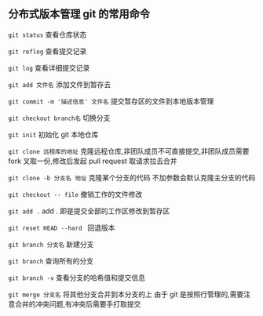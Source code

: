 ## 分布式版本管理 git 的常用命令

`git status` 查看仓库状态

`git reflog` 查看提交记录

`git log` 查看详细提交记录

`git add 文件名` 添加文件到暂存去

`git commit -m '描述信息' 文件名` 提交暂存区的文件到本地版本管理

`git checkout branch名` 切换分支

`git init` 初始化 git 本地仓库

`git clone 远程库的地址` 克隆远程仓库,非团队成员不可直接提交,非团队成员需要 fork 叉取一份,修改后发起 pull request 取请求拉去合并

`git clone -b 分支名 地址` 克隆某个分支的代码 不加参数会默认克隆主分支的代码

`git checkout -- file` 撤销工作的文件修改

`git add .` add . 即是提交全部的工作区修改到暂存区

`git reset HEAD --hard ` 回退版本

`git branch 分支名` 新建分支

`git branch` 查询所有的分支

`git branch -v` 查看分支的哈希值和提交信息

`git merge 分支名` 将其他分支合并到本分支的上
由于 git 是按照行管理的,需要注意合并的冲突问题,有冲突后需要手打取提交
